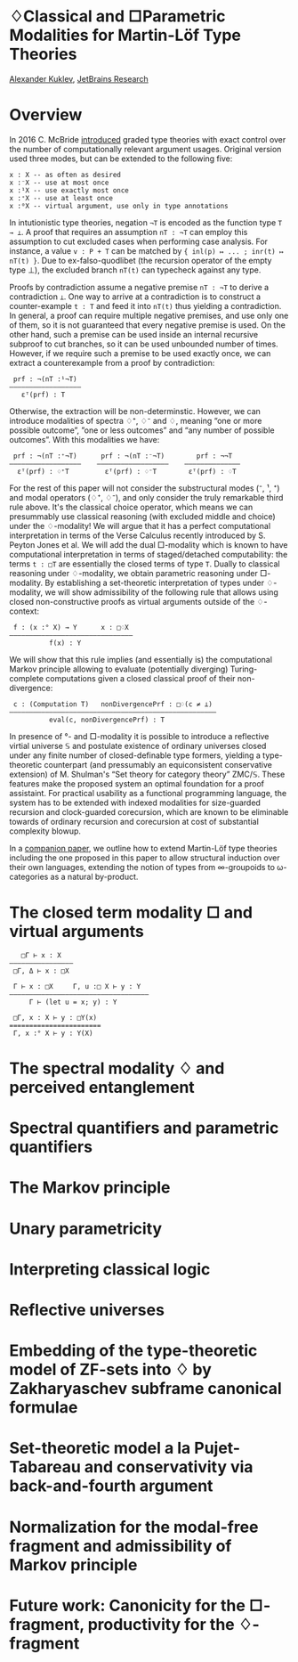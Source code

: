 ♢Classical and □Parametric Modalities for Martin-Löf Type Theories
==================================================================

[author]: mailto:a@kuklev.com "Alexander Kuklev, JetBrains Research"
[Alexander Kuklev](mailto:a@kuklev.com), [JetBrains Research](https://research.jetbrains.org/researchers/alexander.kuklev/)

# Overview

In 2016 C. McBride [introduced](https://link.springer.com/chapter/10.1007/978-3-319-30936-1_12) graded type theories with exact control over the number of computationally relevant argument usages. Original version used three modes, but can be extended to the following five:
```
x : X -- as often as desired
x :⁻X -- use at most once
x :¹X -- use exactly most once
x :⁺X -- use at least once
x :⁰X -- virtual argument, use only in type annotations
```

In intutionistic type theories, negation `¬T` is encoded as the function type `T → ⊥`. A proof that requires an assumption `nT : ¬T` can employ
this assumption to cut excluded cases when performing case analysis. For instance, a value `v : P + T` can be matched by `{ inl(p) ↦ ... ; inr(t) ↦ nT(t) }`.
Due to ex-falso-quodlibet (the recursion operator of the empty type ⊥), the excluded branch `nT(t)` can typecheck against any type.

Proofs by contradiction assume a negative premise `nT : ¬T` to derive a contradiction `⊥`. One way to arrive at a contradiction is to construct a counter-example `t : T` and feed it into `nT(t)` thus yielding a contradiction. In general, a proof can require multiple negative premises, and use only one of them, so it is not guaranteed that every negative premise is used. On the other hand, such a premise can be used inside an internal recursive subproof to cut branches, so it can be used unbounded number of times. However, if we require such a premise to be used exactly once, we can extract a counterexample from a proof by contradiction:
```
 prf : ¬(nT :¹¬T)
——————————————————
   εᵀ(prf) : T
```

Otherwise, the extraction will be non-determinstic. However, we can introduce modalities of spectra ♢⁺, ♢⁻ and ♢, meaning “one or more possible outcome”, ”one or less outcomes” and “any number of possible outcomes”. With this modalities we have:
```
 prf : ¬(nT :⁺¬T)      prf : ¬(nT :⁻¬T)        prf : ¬¬T
——————————————————    ——————————————————    ——————————————
  εᵀ(prf) : ♢⁺T         εᵀ(prf) : ♢⁻T        εᵀ(prf) : ♢T
```

For the rest of this paper will not consider the substructural modes (⁻, ¹, ⁺) and modal operators (♢⁺, ♢⁻), and only consider the truly remarkable third rule above. It's the classical choice operator, which means we can presummably use classical reasoning (with excluded middle and choice) under the ♢-modality! We will argue that it has a perfect computational interpretation in terms of the Verse Calculus recently introduced by S. Peyton Jones et al. We will add the dual □-modality which is known to have computational interpretation in terms of staged/detached computability: the terms `t : □T` are essentially the closed terms of type `T`. Dually to classical reasoning under ♢-modality, we obtain parametric reasoning under □-modality. By establishing a set-theoretic interpretation of types under ♢-modality, we will show admissibility of the following rule that allows using closed non-constructive proofs as virtual arguments outside of the ♢-context:
```
 f : (x :° X) → Y      x : □♢X
———————————————————————————————
          f(x) : Y
```

We will show that this rule implies (and essentially is) the computational Markov principle allowing to evaluate (potentially diverging) Turing-complete computations given a closed classical proof of their non-divergence: 
```
 c : (Computation T)   nonDivergencePrf : □♢(c ≠ ⊥)
————————————————————————————————————————————————————
          eval(c, nonDivergencePrf) : T
```

In presence of °- and □-modality it is possible to introduce a reflective virtial universe 𝕊 and postulate existence of ordinary universes closed under any finite number of closed-definable type formers, yielding a type-theoretic counterpart (and pressumably an equiconsistent conservative extension) of M. Shulman's “Set theory for category theory” ZMC/𝕊. These features make the proposed system an optimal foundation for a proof assistaint. For practical usability as a functional programming language, the system has to be extended with indexed modalities for size-guarded recursion and clock-guarded corecursion, which are known to be eliminable towards of ordinary recursion and corecursion at cost of substantial complexity blowup.

In a [companion paper](reedy-types), we outline how to extend Martin-Löf type theories including the one proposed in this paper to allow structural induction over their own languages, extending the notion of types from ∞-groupoids to ω-categories as a natural by-product.

# The closed term modality □ and virtual arguments
```
   □Г ⊢ x : X
————————————————
 □Г, Δ ⊢ x : □X

 Г ⊢ x : □X     Г, u :□ X ⊢ y : Y
———————————————————————————————————
     Г ⊢ (let u = x; y) : Y 

 □Г, x : X ⊢ y : □Y(x)
=======================
 Г, x :° X ⊢ y : Y(X)
```

# The spectral modality ♢ and perceived entanglement

# Spectral quantifiers and parametric quantifiers

# The Markov principle

# Unary parametricity

# Interpreting classical logic

# Reflective universes

# Embedding of the type-theoretic model of ZF-sets into ♢ by Zakharyaschev subframe canonical formulae

# Set-theoretic model a la Pujet-Tabareau and conservativity via back-and-fourth argument

# Normalization for the modal-free fragment and admissibility of Markov principle

# Future work: Canonicity for the □-fragment, productivity for the ♢-fragment
